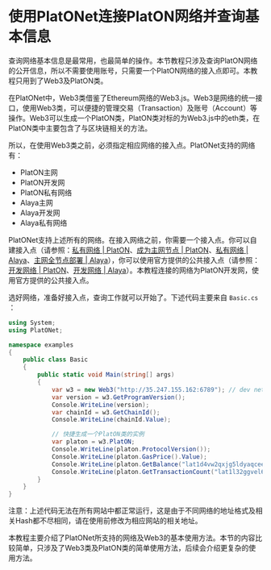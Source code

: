 # 使用PlatONet连接PlatON网络并查询基本信息

查询网络基本信息是最常用，也最简单的操作。本节教程只涉及查询PlatON网络的公开信息，所以不需要使用账号，只需要一个PlatON网络的接入点即可。本教程只用到了Web3及PlatON类。

在PlatONet中，Web3类借鉴了Ethereum网络的Web3.js。Web3是网络的统一接口，使用Web3类，可以便捷的管理交易（Transaction）及账号（Account）等操作。Web3可以生成一个PlatON类，PlatON类对标的为Web3.js中的eth类，在PlatON类中主要包含了与区块链相关的方法。

所以，在使用Web3类之前，必须指定相应网络的接入点。PlatONet支持的网络有：

- PlatON主网
- PlatON开发网
- PlatON私有网络
- Alaya主网
- Alaya开发网
- Alaya私有网络

PlatONet支持上述所有的网络。在接入网络之前，你需要一个接入点。你可以自建接入点（请参照：[私有网络 | PlatON](https://devdocs.platon.network/docs/zh-CN/Build_Private_Chain)、[成为主网节点 | PlatON](https://devdocs.platon.network/docs/zh-CN/Become_PlatON_Main_Verification)、[私有网络 | Alaya](https://devdocs.alaya.network/alaya-devdocs/zh-CN/Private_network)、[主网全节点部署 | Alaya](https://devdocs.alaya.network/alaya-devdocs/zh-CN/Run_a_fullnode)），你可以使用官方提供的公共接入点（请参照：[开发网络 | PlatON](https://devdocs.platon.network/docs/zh-CN/Join_Dev_Network)、[开发网络 | Alaya](https://devdocs.alaya.network/alaya-devdocs/zh-CN/Join_the_dev_network)）。本教程连接的网络为PlatON开发网，使用官方提供的公共接入点。

选好网络，准备好接入点，查询工作就可以开始了。下述代码主要来自 `Basic.cs` ：

```csharp
using System;
using PlatONet;

namespace examples
{
    public class Basic
    {
        public static void Main(string[] args)
        {
            var w3 = new Web3("http://35.247.155.162:6789"); // dev net of platon
            var version = w3.GetProgramVersion();
            Console.WriteLine(version);
            var chainId = w3.GetChainId();
            Console.WriteLine(chainId.Value);

            // 快捷生成一个PlatON类的实例
            var platon = w3.PlatON;
            Console.WriteLine(platon.ProtocolVersion());
            Console.WriteLine(platon.GasPrice().Value);
            Console.WriteLine(platon.GetBalance("lat1d4vw2qxjg5ldyaqceel3s6ykpljav6hcn0jfmh").Value);          
            Console.WriteLine(platon.GetTransactionCount("lat1l32ggvel6ndxxlprplz04c3vm2mq4wtgvugn36").Value);
        }
    }
}
```

注意：上述代码无法在所有网站中都正常运行，这是由于不同网络的地址格式及相关Hash都不尽相同，请在使用前修改为相应网站的相关地址。

本教程主要介绍了PlatONet所支持的网络及Web3的基本使用方法。本节的内容比较简单，只涉及了Web3类及PlatON类的简单使用方法，后续会介绍更复杂的使用方法。